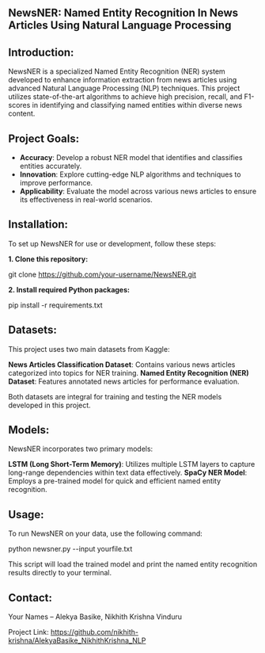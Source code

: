 ## NewsNER: Named Entity Recognition In News Articles Using Natural Language Processing

## Introduction:

NewsNER is a specialized Named Entity Recognition (NER) system developed to enhance information extraction from news articles using advanced Natural Language Processing (NLP) techniques. This project utilizes state-of-the-art algorithms to achieve high precision, recall, and F1-scores in identifying and classifying named entities within diverse news content.

## Project Goals:

- **Accuracy**: Develop a robust NER model that identifies and classifies entities accurately.
- **Innovation**: Explore cutting-edge NLP algorithms and techniques to improve performance.
- **Applicability**: Evaluate the model across various news articles to ensure its effectiveness in real-world scenarios.

## Installation:

To set up NewsNER for use or development, follow these steps:

**1. Clone this repository:**
   
   git clone https://github.com/your-username/NewsNER.git
   
**2. Install required Python packages:**
   
   pip install -r requirements.txt


## Datasets:

This project uses two main datasets from Kaggle:

**News Articles Classification Dataset**: Contains various news articles categorized into topics for NER training.
**Named Entity Recognition (NER) Dataset**: Features annotated news articles for performance evaluation.

Both datasets are integral for training and testing the NER models developed in this project.

## Models:

NewsNER incorporates two primary models:

**LSTM (Long Short-Term Memory)**: Utilizes multiple LSTM layers to capture long-range dependencies within text data effectively.
**SpaCy NER Model**: Employs a pre-trained model for quick and efficient named entity recognition.

## Usage:

To run NewsNER on your data, use the following command:

python newsner.py --input yourfile.txt


This script will load the trained model and print the named entity recognition results directly to your terminal.



## Contact:

Your Names – Alekya Basike, Nikhith Krishna Vinduru

Project Link: https://github.com/nikhith-krishna/AlekyaBasike_NikhithKrishna_NLP
